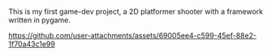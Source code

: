 This is my first game-dev project, a 2D platformer shooter with a framework written in pygame.


https://github.com/user-attachments/assets/69005ee4-c599-45ef-88e2-1f70a43c1e99

